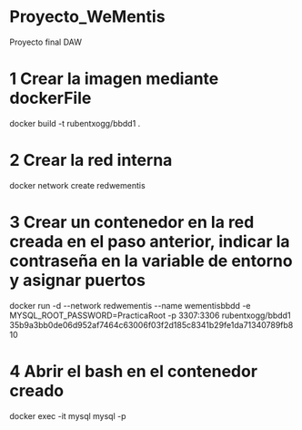 # Proyecto_WeMentis
Proyecto final DAW

# 1 Crear la imagen mediante dockerFile
docker build -t rubentxogg/bbdd1 .

# 2 Crear la red interna
docker network create redwementis

# 3 Crear un contenedor en la red creada en el paso anterior, indicar la contraseña en la variable de entorno y asignar puertos
docker run -d --network redwementis --name wementisbbdd -e MYSQL_ROOT_PASSWORD=PracticaRoot -p 3307:3306 rubentxogg/bbdd1
35b9a3bb0de06d952af7464c63006f03f2d185c8341b29fe1da71340789fb810

# 4 Abrir el bash en el contenedor creado 
docker exec -it mysql mysql -p
